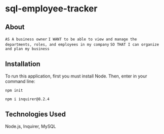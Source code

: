 # sql-employee-tracker

## About

`AS A business owner`
`I WANT to be able to view and manage the departments, roles, and employees in my company`
`SO THAT I can organize and plan my business`

## Installation

To run this application, first you must install Node. Then, enter in your command line:

`npm init`

`npm i inquirer@8.2.4`

## Technologies Used

Node.js, Inquirer, MySQL
